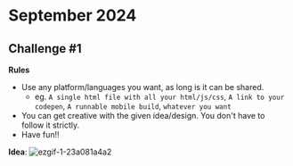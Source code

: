 # September 2024
## Challenge #1



**Rules**

- Use any platform/languages you want, as long is it can be shared.
	- eg. `A single html file with all your html/js/css`, `A link to your codepen`, `A runnable mobile build`, `whatever you want`
- You can get creative with the given idea/design. You don't have to follow it strictly.
- Have fun!!

**Idea**:
![ezgif-1-23a081a4a2](https://github.com/user-attachments/assets/17cf7945-39fd-40fd-82bb-193817e4dc61)
